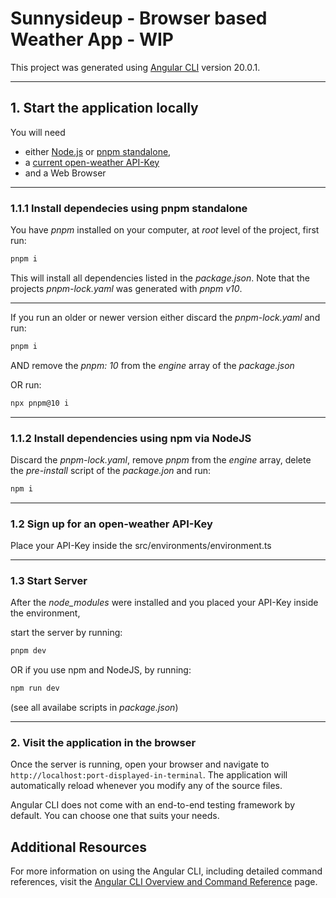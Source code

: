 # Sunnysideup - Browser based Weather App - WIP

This project was generated using [Angular CLI](https://github.com/angular/angular-cli) version 20.0.1.

---

## 1. Start the application locally

You will need 
  - either [Node.js](https://nodejs.org/en/download) or [pnpm standalone](https://pnpm.io/installation),
  - a [current open-weather API-Key](https://openweathermap.org/api)
  - and a Web Browser

---

### 1.1.1 Install dependecies using pnpm standalone

You have *pnpm* installed on your computer, at *root* level of the project, first run:

```bash
pnpm i
```

This will install all dependencies listed in the *package.json*.
Note that the projects *pnpm-lock.yaml* was generated with *pnpm v10*.

---

If you run an older or newer version either discard the *pnpm-lock.yaml* and run:

```bash
pnpm i
```
AND remove the *pnpm: 10* from the *engine* array of the *package.json*

OR run:

```bash
npx pnpm@10 i
```

---

### 1.1.2 Install dependencies using npm via NodeJS

Discard the *pnpm-lock.yaml*, remove *pnpm* from the *engine* array, delete the *pre-install* script of the *package.jon* and run:

```bash
npm i
```

---

### 1.2 Sign up for an open-weather API-Key

Place your API-Key inside the src/environments/environment.ts

---

### 1.3 Start Server

After the *node_modules* were installed and you placed your API-Key inside the environment,

start the server by running:

```bash
pnpm dev
```

OR if you use npm and NodeJS, by running:

```bash
npm run dev
```

(see all availabe scripts in *package.json*)

---

### 2. Visit the application in the browser

Once the server is running, open your browser and navigate to `http://localhost:port-displayed-in-terminal`. 
The application will automatically reload whenever you modify any of the source files.

Angular CLI does not come with an end-to-end testing framework by default. You can choose one that suits your needs.

## Additional Resources

For more information on using the Angular CLI, including detailed command references, visit the [Angular CLI Overview and Command Reference](https://angular.dev/tools/cli) page.
